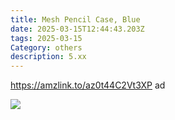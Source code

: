```yaml
---
title: Mesh Pencil Case, Blue
date: 2025-03-15T12:44:43.203Z
tags: 2025-03-15
Category: others
description: 5.xx
---
```

https://amzlink.to/az0t44C2Vt3XP ad  <!--StartFragment-->

![](https://m.media-amazon.com/images/I/91YyjKKCAJL._AC_SL1500_.jpg)

<!--EndFragment-->